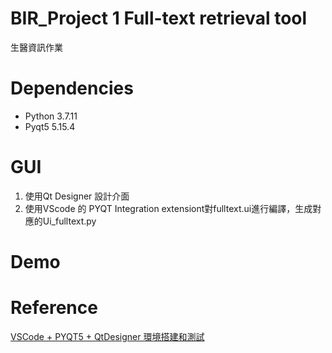 # BIR_Project 1 Full-text retrieval tool
生醫資訊作業
# Dependencies
* Python 3.7.11
* Pyqt5 5.15.4
# GUI
1. 使用Qt Designer 設計介面
2. 使用VScode 的 PYQT Integration extensiont對fulltext.ui進行編譯，生成對應的Ui_fulltext.py
# Demo

# Reference
[VSCode + PYQT5 + QtDesigner 環境搭建和測試](https://www.itread01.com/content/1541809161.html)
